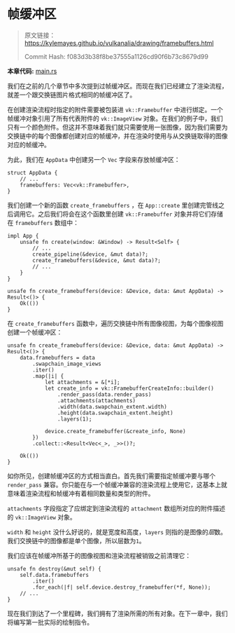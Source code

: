 # 帧缓冲区

> 原文链接：<https://kylemayes.github.io/vulkanalia/drawing/framebuffers.html>
> 
> Commit Hash: f083d3b38f8be37555a1126cd90f6b73c8679d99

**本章代码:** [main.rs](https://github.com/KyleMayes/vulkanalia/tree/master/tutorial/src/13_framebuffers.rs)

我们在之前的几个章节中多次提到过帧缓冲区。而现在我们已经建立了渲染流程，就差一个跟交换链图片格式相同的帧缓冲区了。

在创建渲染流程时指定的附件需要被包装进 `vk::Framebuffer` 中进行绑定。一个帧缓冲对象引用了所有代表附件的 `vk::ImageView` 对象。在我们的例子中，我们只有一个颜色附件。但这并不意味着我们就只需要使用一张图像，因为我们需要为交换链中的每个图像都创建对应的帧缓冲，并在渲染时使用与从交换链取得的图像对应的帧缓冲。

为此，我们在 `AppData` 中创建另一个 `Vec` 字段来存放帧缓冲区：

```rust,noplaypen
struct AppData {
    // ...
    framebuffers: Vec<vk::Framebuffer>,
}
```

我们创建一个新的函数 `create_framebuffers` ，在 `App::create` 里创建完管线之后调用它。之后我们将会在这个函数里创建 `vk::Framebuffer` 对象并将它们存储在 `framebuffers` 数组中：

```rust,noplaypen
impl App {
    unsafe fn create(window: &Window) -> Result<Self> {
        // ...
        create_pipeline(&device, &mut data)?;
        create_framebuffers(&device, &mut data)?;
        // ...
    }
}

unsafe fn create_framebuffers(device: &Device, data: &mut AppData) -> Result<()> {
    Ok(())
}
```

在 `create_framebuffers` 函数中，遍历交换链中所有图像视图，为每个图像视图创建一个帧缓冲区：

```rust,noplaypen
unsafe fn create_framebuffers(device: &Device, data: &mut AppData) -> Result<()> {
    data.framebuffers = data
        .swapchain_image_views
        .iter()
        .map(|i| {
            let attachments = &[*i];
            let create_info = vk::FramebufferCreateInfo::builder()
                .render_pass(data.render_pass)
                .attachments(attachments)
                .width(data.swapchain_extent.width)
                .height(data.swapchain_extent.height)
                .layers(1);

            device.create_framebuffer(&create_info, None)
        })
        .collect::<Result<Vec<_>, _>>()?;

    Ok(())
}
```

如你所见，创建帧缓冲区的方式相当直白。首先我们需要指定帧缓冲要与哪个 `render_pass` 兼容。你只能在与一个帧缓冲兼容的渲染流程上使用它，这基本上就意味着渲染流程和帧缓冲有着相同数量和类型的附件。

`attachments` 字段指定了应绑定到渲染流程的 `attachment` 数组所对应的附件描述的 `vk::ImageView` 对象。

`width` 和 `height` 没什么好说的，就是宽度和高度，`layers` 则指的是图像的*层*数。我们交换链中的图像都是单个图像，所以层数为`1`。

我们应该在帧缓冲所基于的图像视图和渲染流程被销毁之前清理它：

```rust,noplaypen
unsafe fn destroy(&mut self) {
    self.data.framebuffers
        .iter()
        .for_each(|f| self.device.destroy_framebuffer(*f, None));
    // ...
}
```

现在我们到达了一个里程碑，我们拥有了渲染所需的所有对象。在下一章中，我们将编写第一批实际的绘制指令。
